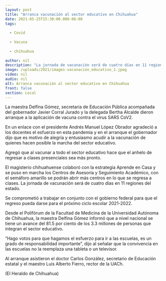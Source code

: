 ```yaml
---
layout: post
title: "Arranca vacunación al sector educativo en Chihuahua"
date: 2021-05-25T15:30:00.000-06:00
tags:
  
  - Covid
  
  - Vacuna
  
  - chihuahua
  
author: nil
description: "La jornada de vacunación será de cuatro días en 11 regiones del estado"
image: /uploads/2021/images-vacunación_educativo_1.jpeg
video: nil
audio: nil
alt: Arranca vacunación al sector educativo en Chihuahua
front: false
section: Local
---
```


La maestra Delfina Gómez, secretaria de Educación Pública acompañada del gobernador Javier Corral Jurado y la delegada Bertha Alcalde dieron arranque a la aplicación de vacuna contra el virus SARS CoV2.

En un enlace con el presidente Andrés Manuel López Obrador agradeció a los docentes el esfuerzo en esta pandemia y en el arranque el gobernador dijo que es motivo de alegría y entusiasmo acudir a la vacunación de quienes hacen posible la marcha del sector educativo.

Agregó que al vacunar a todo el sector educativo hace que el anhelo de regresar a clases presenciales sea más pronto.

El magisterio chihuahuense colaboró con la estrategia Aprende en Casa y se puso en marcha los Centros de Asesoría y Seguimiento Académico, con el semáforo amarillo se podrán abrir más centros en lo que se regresa a clases. La jornada de vacunación será de cuatro días en 11 regiones del estado.

Se comprometió a trabajar en conjunto con el gobierno federal para que el regreso pueda darse para el próximo ciclo escolar 2021-2022.

Desde el Polifórum de la Facultad de Medicina de la Universidad Autónoma de Chihuahua, la maestra Delfina Gómez informó que a nivel nacional se tiene un avance del 81.5 por ciento de los 3.3 millones de personas que integran el sector educativo.

“Hago votos para que hagamos el esfuerzo para ir a las escuelas, es un grado de responsabilidad importante”, dijo al señalar que la convivencia en las escuelas no la reemplaza una tableta o un televisor.

Al arranque asistieron el doctor Carlos González, secretario de Educación estatal y el maestro Luis Alberto Fierro, rector de la UACh.

(El Heraldo de Chihuahua)